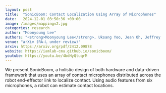 ```yaml
---
layout: post
title:  "SonicBoom: Contact Localization Using Array of Microphones"
date:   2024-12-01 03:50:36 +00:00
image: /images/mappingv2.jpg
categories: research
author: "Moonyoung Lee"
authors: "<strong>Moonyoung Lee</strong>, Uksang Yoo, Jean Oh, Jeffrey Ichnowski, George Kantor, Oliver Kroemer"
venue: "arXiv (RA-L under review)"
arxiv: https://arxiv.org/pdf/2412.09878
website: https://iamlab-cmu.github.io/sonicboom/
youtube: https://youtu.be/4bdHyQtuqrM
---
```

We present SonicBoom, a holistic design of both hardware and data-driven framework that uses an array of contact microphones distributed across the
robot end-effector link to localize contact. Using audio features from six microphones, a robot can estimate contact locations.
